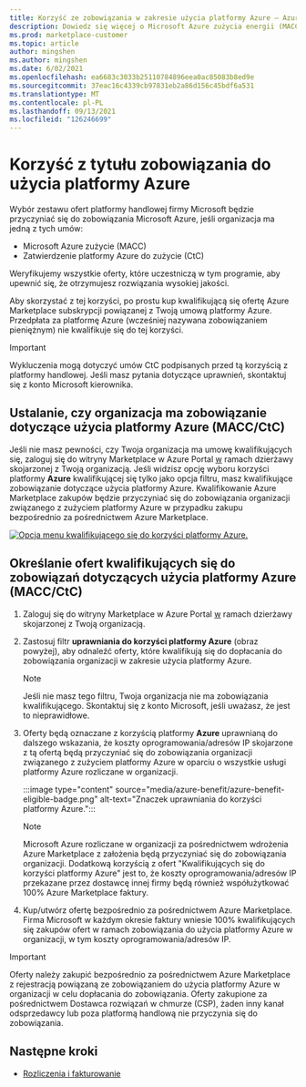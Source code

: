 ```yaml
---
title: Korzyść ze zobowiązania w zakresie użycia platformy Azure — Azure Marketplace
description: Dowiedz się więcej o Microsoft Azure zużycia energii (MACC), jak określić, czy Twoja organizacja ma możliwość znalezienia ofert w usługach Azure Portal które kwalifikują się do korzyści platformy Azure.
ms.prod: marketplace-customer
ms.topic: article
author: mingshen
ms.author: mingshen
ms.date: 6/02/2021
ms.openlocfilehash: ea6683c3033b25110784896eea0ac85083b8ed9e
ms.sourcegitcommit: 37eac16c4339cb97831eb2a86d156c45bdf6a531
ms.translationtype: MT
ms.contentlocale: pl-PL
ms.lasthandoff: 09/13/2021
ms.locfileid: "126246699"
---
```

# <a name="azure-consumption-commitment-benefit"></a>Korzyść z tytułu zobowiązania do użycia platformy Azure

Wybór zestawu ofert platformy handlowej firmy Microsoft będzie przyczyniać się do zobowiązania Microsoft Azure, jeśli organizacja ma jedną z tych umów:

- Microsoft Azure zużycie (MACC)
- Zatwierdzenie platformy Azure do zużycie (CtC)

Weryfikujemy wszystkie oferty, które uczestniczą w tym programie, aby upewnić się, że otrzymujesz rozwiązania wysokiej jakości.

Aby skorzystać z tej korzyści, po prostu kup kwalifikującą się ofertę Azure Marketplace subskrypcji powiązanej z Twoją umową platformy Azure. Przedpłata za platformę Azure (wcześniej nazywana zobowiązaniem pieniężnym) nie kwalifikuje się do tej korzyści.

> [!IMPORTANT]
> Wykluczenia mogą dotyczyć umów CtC podpisanych przed tą korzyścią z platformy handlowej. Jeśli masz pytania dotyczące uprawnień, skontaktuj się z konto Microsoft kierownika.

## <a name="determine-if-your-organization-has-an-azure-consumption-commitment-maccctc"></a>Ustalanie, czy organizacja ma zobowiązanie dotyczące użycia platformy Azure (MACC/CtC)

Jeśli nie masz pewności, czy Twoja organizacja ma umowę kwalifikujących się, zaloguj się do witryny Marketplace w Azure Portal [w](https://ms.portal.azure.com/#blade/Microsoft_Azure_Marketplace/MarketplaceOffersBlade/selectedMenuItemId/home) ramach dzierżawy skojarzonej z Twoją organizacją. Jeśli widzisz opcję wyboru korzyści platformy **Azure** kwalifikującej się tylko jako opcja filtru, masz kwalifikujące zobowiązanie dotyczące użycia platformy Azure. Kwalifikowanie Azure Marketplace zakupów będzie przyczyniać się do zobowiązania organizacji związanego z zużyciem platformy Azure w przypadku zakupu bezpośrednio za pośrednictwem Azure Marketplace.

[![Opcja menu kwalifikującego się do korzyści platformy Azure.](media/azure-benefit/azure-benefit-eligible.png)](media/azure-benefit/azure-benefit-eligible.png#lightbox)

## <a name="determine-which-offers-are-eligible-for-azure-consumption-commitments-maccctc"></a>Określanie ofert kwalifikujących się do zobowiązań dotyczących użycia platformy Azure (MACC/CtC)

1. Zaloguj się do witryny Marketplace w Azure Portal [w](https://ms.portal.azure.com/#blade/Microsoft_Azure_Marketplace/MarketplaceOffersBlade/selectedMenuItemId/home) ramach dzierżawy skojarzonej z Twoją organizacją.
2. Zastosuj filtr **uprawniania do korzyści platformy Azure** (obraz powyżej), aby odnaleźć oferty, które kwalifikują się do dopłacania do zobowiązania organizacji w zakresie użycia platformy Azure.

   > [!NOTE]
   > Jeśli nie masz tego filtru, Twoja organizacja nie ma zobowiązania kwalifikującego. Skontaktuj się z konto Microsoft, jeśli uważasz, że jest to nieprawidłowe.
 
3. Oferty będą oznaczane z korzyścią platformy **Azure** uprawnianą do dalszego wskazania, że koszty oprogramowania/adresów IP skojarzone z tą ofertą będą przyczyniać się do zobowiązania organizacji związanego z zużyciem platformy Azure w oparciu o wszystkie usługi platformy Azure rozliczane w organizacji.

    :::image type="content" source="media/azure-benefit/azure-benefit-eligible-badge.png" alt-text="Znaczek uprawniania do korzyści platformy Azure.":::

   > [!NOTE]
   > Microsoft Azure rozliczane w organizacji za pośrednictwem wdrożenia Azure Marketplace z założenia będą przyczyniać się do zobowiązania organizacji. Dodatkową korzyścią z ofert "Kwalifikujących się do korzyści platformy Azure" jest to, że koszty oprogramowania/adresów IP przekazane przez dostawcę innej firmy będą również współużytkować 100% Azure Marketplace faktury.

4. Kup/utwórz ofertę bezpośrednio za pośrednictwem Azure Marketplace. Firma Microsoft w każdym okresie faktury wniesie 100% kwalifikujących się zakupów ofert w ramach zobowiązania do użycia platformy Azure w organizacji, w tym koszty oprogramowania/adresów IP.

> [!IMPORTANT]
> Oferty należy zakupić bezpośrednio za pośrednictwem Azure Marketplace z rejestracją powiązaną ze zobowiązaniem do użycia platformy Azure w organizacji w celu dopłacania do zobowiązania. Oferty zakupione za pośrednictwem Dostawca rozwiązań w chmurze (CSP), żaden inny kanał odsprzedawcy lub poza platformą handlową nie przyczynia się do zobowiązania.

## <a name="next-steps"></a>Następne kroki

- [Rozliczenia i fakturowanie](billing-invoicing.md)
